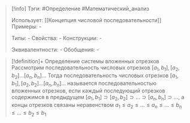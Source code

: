 > [!info]
> Тэги: #Определение #Математический_анализ   
> 
> Использует: [[Концепция числовой последовательности]]
> Примеры: *-*
> 
> Типы: *-*
> Свойства: *-*
> Конструкции: *-*
> 
> Эквивалентности: *-*
> Обобщения: *-*

> [!definition]+ Определение системы вложенных отрезков
> Рассмотрим последовательность числовых отрезков $[a_1, b_1], [a_2, b_2] \ldots [a_n, b_n] \ldots$  Тогда последовательность числовых отрезков $[a_1, b_1], [a_2, b_2] \ldots [a_n, b_n] \ldots$ называется последовательностью вложенных отрезков, если каждый последующий отрезков содержимся в предыдущем $[a_1, b_1] \supset [a_2, b_2] \supset \ldots \supset [a_n, b_n] \supset \ldots$, а концы отрезков связаны неравенством $a_1 \leq a_2 \leq \ldots \leq a_n \leq \ldots \leq b_n \leq \ldots \leq b_2 \leq b_1$